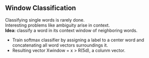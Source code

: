 ## Window Classification
Classifying single words is rarely done.   
Interesting problems like ambiguity arise in context.   
**Idea:** classify a word in its context window of neighboring words.   
+ Train softmax classifier by assigning a label to a center word and concatenating all word vectors surroundings it.   
+ Resulting vector Xwindow = x > R(5d), a colunm vector.
